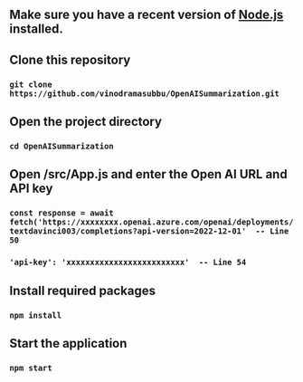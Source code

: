 
## Make sure you have a recent version of [Node.js](https://nodejs.org/en) installed.

## Clone this repository

### `git clone https://github.com/vinodramasubbu/OpenAISummarization.git`

## Open the project directory

### `cd OpenAISummarization`

## Open /src/App.js and enter the Open AI URL and API key

### `const response = await fetch('https://xxxxxxxx.openai.azure.com/openai/deployments/textdavinci003/completions?api-version=2022-12-01'  -- Line 50`
### `'api-key': 'xxxxxxxxxxxxxxxxxxxxxxxxx'  -- Line 54`

## Install required packages

### `npm install`

## Start the application

### `npm start`
